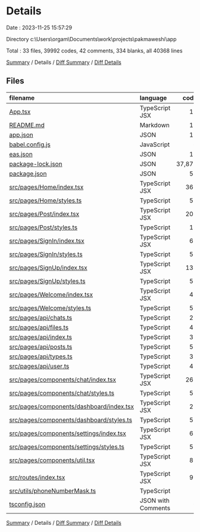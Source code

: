 # Details

Date : 2023-11-25 15:57:29

Directory c:\\Users\\orgam\\Documents\\work\\projects\\pakmaweshi\\app

Total : 33 files,  39992 codes, 42 comments, 334 blanks, all 40368 lines

[Summary](results.md) / Details / [Diff Summary](diff.md) / [Diff Details](diff-details.md)

## Files
| filename | language | code | comment | blank | total |
| :--- | :--- | ---: | ---: | ---: | ---: |
| [App.tsx](/App.tsx) | TypeScript JSX | 11 | 0 | 2 | 13 |
| [README.md](/README.md) | Markdown | 15 | 0 | 9 | 24 |
| [app.json](/app.json) | JSON | 15 | 33 | 0 | 48 |
| [babel.config.js](/babel.config.js) | JavaScript | 6 | 0 | 1 | 7 |
| [eas.json](/eas.json) | JSON | 18 | 0 | 0 | 18 |
| [package-lock.json](/package-lock.json) | JSON | 37,878 | 0 | 1 | 37,879 |
| [package.json](/package.json) | JSON | 58 | 0 | 1 | 59 |
| [src/pages/Home/index.tsx](/src/pages/Home/index.tsx) | TypeScript JSX | 365 | 2 | 47 | 414 |
| [src/pages/Home/styles.ts](/src/pages/Home/styles.ts) | TypeScript | 55 | 0 | 2 | 57 |
| [src/pages/Post/index.tsx](/src/pages/Post/index.tsx) | TypeScript JSX | 201 | 2 | 43 | 246 |
| [src/pages/Post/styles.ts](/src/pages/Post/styles.ts) | TypeScript | 13 | 0 | 2 | 15 |
| [src/pages/SignIn/index.tsx](/src/pages/SignIn/index.tsx) | TypeScript JSX | 65 | 0 | 10 | 75 |
| [src/pages/SignIn/styles.ts](/src/pages/SignIn/styles.ts) | TypeScript | 56 | 0 | 2 | 58 |
| [src/pages/SignUp/index.tsx](/src/pages/SignUp/index.tsx) | TypeScript JSX | 138 | 2 | 36 | 176 |
| [src/pages/SignUp/styles.ts](/src/pages/SignUp/styles.ts) | TypeScript | 56 | 0 | 2 | 58 |
| [src/pages/Welcome/index.tsx](/src/pages/Welcome/index.tsx) | TypeScript JSX | 45 | 0 | 7 | 52 |
| [src/pages/Welcome/styles.ts](/src/pages/Welcome/styles.ts) | TypeScript | 57 | 0 | 1 | 58 |
| [src/pages/api/chats.ts](/src/pages/api/chats.ts) | TypeScript | 21 | 0 | 2 | 23 |
| [src/pages/api/files.ts](/src/pages/api/files.ts) | TypeScript | 46 | 0 | 14 | 60 |
| [src/pages/api/index.ts](/src/pages/api/index.ts) | TypeScript | 31 | 0 | 2 | 33 |
| [src/pages/api/posts.ts](/src/pages/api/posts.ts) | TypeScript | 56 | 0 | 5 | 61 |
| [src/pages/api/types.ts](/src/pages/api/types.ts) | TypeScript | 37 | 3 | 8 | 48 |
| [src/pages/api/user.ts](/src/pages/api/user.ts) | TypeScript | 42 | 0 | 16 | 58 |
| [src/pages/components/chat/index.tsx](/src/pages/components/chat/index.tsx) | TypeScript JSX | 265 | 0 | 70 | 335 |
| [src/pages/components/chat/styles.ts](/src/pages/components/chat/styles.ts) | TypeScript | 55 | 0 | 2 | 57 |
| [src/pages/components/dashboard/index.tsx](/src/pages/components/dashboard/index.tsx) | TypeScript JSX | 26 | 0 | 6 | 32 |
| [src/pages/components/dashboard/styles.ts](/src/pages/components/dashboard/styles.ts) | TypeScript | 55 | 0 | 2 | 57 |
| [src/pages/components/settings/index.tsx](/src/pages/components/settings/index.tsx) | TypeScript JSX | 63 | 0 | 15 | 78 |
| [src/pages/components/settings/styles.ts](/src/pages/components/settings/styles.ts) | TypeScript | 55 | 0 | 2 | 57 |
| [src/pages/components/util.tsx](/src/pages/components/util.tsx) | TypeScript JSX | 80 | 0 | 10 | 90 |
| [src/routes/index.tsx](/src/routes/index.tsx) | TypeScript JSX | 95 | 0 | 12 | 107 |
| [src/utils/phoneNumberMask.ts](/src/utils/phoneNumberMask.ts) | TypeScript | 7 | 0 | 1 | 8 |
| [tsconfig.json](/tsconfig.json) | JSON with Comments | 6 | 0 | 1 | 7 |

[Summary](results.md) / Details / [Diff Summary](diff.md) / [Diff Details](diff-details.md)